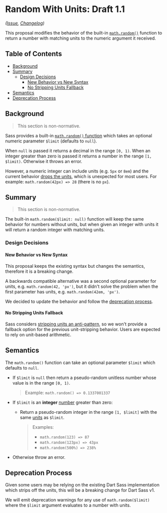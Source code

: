 # Random With Units: Draft 1.1

*([Issue](https://github.com/sass/sass/issues/1890), [Changelog](random-with-units.changes.md))*

This proposal modifies the behavior of the built-in [`math.random()`][random]
function to return a number with matching units to the numeric argument it
received.

[random]: ../spec/built-in-modules/math.md#random

## Table of Contents

* [Background](#background)
* [Summary](#summary)
  * [Design Decisions](#design-decisions)
    * [New Behavior vs New Syntax](#new-behavior-vs-new-syntax)
    * [No Stripping Units Fallback](#no-stripping-units-fallback)
* [Semantics](#semantics)
* [Deprecation Process](#deprecation-process)

## Background

> This section is non-normative.

Sass provides a built-in [`math.random()` function][random] which takes an
optional numeric parameter `$limit` (defaults to `null`).

When `null` is passed it returns a decimal in the range `[0, 1)`. When an
integer greater than zero is passed it returns a number in the range
`[1, $limit)`. Otherwise it throws an error.

However, a numeric integer can include units (e.g. `5px` or `8em`) and the
current behavior [drops the units][issue], which is unexpected for most users.
For example: `math.random(42px) => 28` (there is no `px`).

[issue]: https://github.com/sass/sass/issues/1890

## Summary

> This section is non-normative.

The built-in `math.random($limit: null)` function will keep the same behavior
for numbers without units, but when given an integer with units it will return a
random integer with matching units.

### Design Decisions

#### New Behavior vs New Syntax

This proposal keeps the existing syntax but changes the semantics, therefore it
is a breaking change.

A backwards compatible alternative was a second optional parameter for units,
e.g. `math.random(42, 'px')`, but it didn't solve the problem when the first
parameter has units, e.g. `math.random(42em, 'px')`.

We decided to update the behavior and follow the [deprecation process].

[deprecation process]: #deprecation-process

#### No Stripping Units Fallback

Sass considers [stripping units an anti-pattern], so we won't provide a fallback
option for the previous unit-stripping behavior. Users are expected to rely on
unit-based arithmetic.

[stripping units an anti-pattern]: https://github.com/sass/sass/issues/533#issuecomment-52531596

## Semantics

The `math.random()` function can take an optional parameter `$limit` which
defaults to `null`.

* If `$limit` is `null` then return a pseudo-random unitless number whose value
   is in the range `[0, 1)`.

  > Example: `math.random() => 0.1337001337`

* If `$limit` is an **integer** [number] greater than zero:

  * Return a pseudo-random integer in the range `[1, $limit]` with the same
    [units] as `$limit`.

    > Examples:
    >
    > * `math.random(123) => 87`
    > * `math.random(123px) => 43px`
    > * `math.random(500%) => 238%`

* Otherwise throw an error.

[number]: https://sass-lang.com/documentation/values/numbers
[units]: https://sass-lang.com/documentation/values/numbers#units

## Deprecation Process

Given some users may be relying on the existing Dart Sass implementation which
strips off the units, this will be a breaking change for Dart Sass v1.

We will emit deprecation warnings for any use of `math.random($limit)` where the
`$limit` argument evaluates to a number with units.
